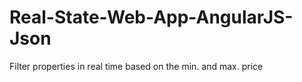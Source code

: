 # Real-State-Web-App-AngularJS-Json
Filter properties in real time based on the min. and max. price

